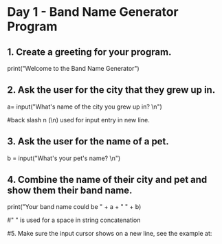 # **Day 1 - Band Name Generator Program**

## 1. Create a greeting for your program.
print("Welcome to the Band Name Generator")

## 2. Ask the user for the city that they grew up in.
a= input("What's name of the city you grew up in? \n") 

#back slash n (\n) used for input entry in new line.

## 3. Ask the user for the name of a pet.
b = input("What's your pet's name? \n")

## 4. Combine the name of their city and pet and show them their band name.
print("Your band name could be " + a + " " + b)

#" " is used for a space in string concatenation


#5. Make sure the input cursor shows on a new line, see the example at:
